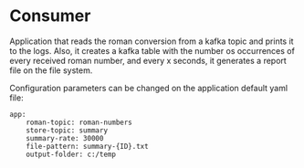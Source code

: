 # Consumer

Application that reads the roman conversion from a kafka topic and prints it to the logs. Also, it creates a kafka table with the number os occurrences of every received roman number, and every x seconds, it generates a report file on the file system.

Configuration parameters can be changed on the application default yaml file:

    app:
        roman-topic: roman-numbers
        store-topic: summary
        summary-rate: 30000
        file-pattern: summary-{ID}.txt
        output-folder: c:/temp
